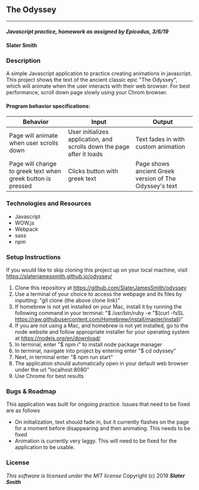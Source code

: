 ## The Odyssey
---
#### _Javascript practice, homework as assigned by Epicodus, 3/6/19_

#### Slater Smith

### Description

A simple Javascript application to practice creating animations in javascript. This project shows the text of the ancient classic epic "The Odyssey", which will animate when the user interacts with their web browser. For best performance, scroll down page slowly using your Chrom browser.

#### Program behavior specifications:
| Behavior | Input | Output |
| --------------------------- | ------------------- | ------------------- |
| Page will animate when user scrolls down | User initializes application, and scrolls down the page after it loads | Text fades in with custom animation |
| Page will change to greek text when greek button is pressed| Clicks button with greek text | Page shows ancient Greek version of The Odyssey's text |


### Technologies and Resources

* Javascript
* WOW.js
* Webpack
* sass
* npm

### Setup Instructions

If you would like to skip cloning this project up on your local machine, visit https://slaterjamessmith.github.io/odyssey/

1. Clone this repository at https://github.com/SlaterJamesSmith/odyssey
2. Use a terminal of your choice to access the webpage and its files by inputting: "git clone {the above clone link}"
3. If homebrew is not yet installed on your Mac, install it by running the following command in your terminal: "$ /usr/bin/ruby -e "$(curl -fsSL https://raw.githubusercontent.com/Homebrew/install/master/install)"
4. If you are not using a Mac, and homebrew is not yet installed, go to the node website and follow appropriate installer for your operating system at https://nodejs.org/en/download/
5. In terminal, enter "$ npm i" to install node package manager
6. In terminal, navigate into project by entering enter "$ cd odyssey"
7. Next, in terminal enter "$ npm run start"
9. The application should automatically open in your default web browser under the url "localhost:8080"
10. Use Chrome for best results


### Bugs & Roadmap
This application was built for ongoing practice. Issues that need to be fixed are as follows
* On initialization, text should fade in, but it currently flashes on the page for a moment before disappearing and then animating. This needs to be fixed
* Animation is currently very laggy. This will need to be fixed for the application to be usable.

### License

*This software is licensed under the MIT license*
Copyright (c) 2019 **_Slater Smith_**
